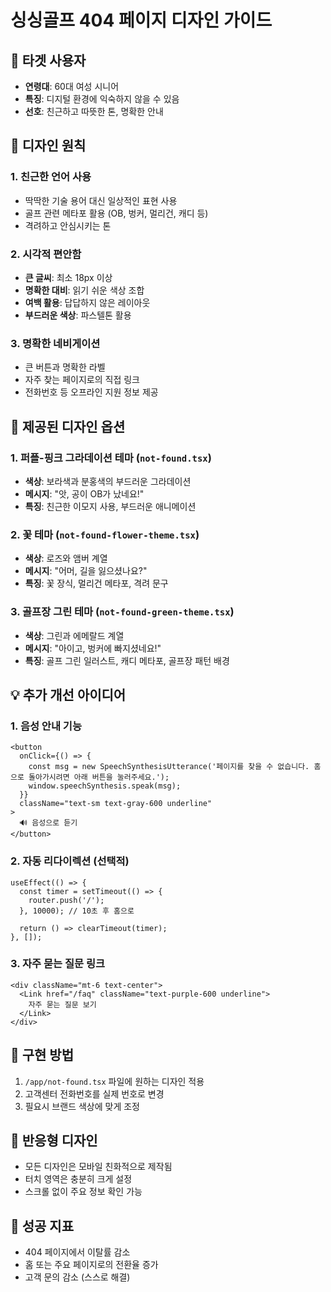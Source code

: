 # 싱싱골프 404 페이지 디자인 가이드

## 🎯 타겟 사용자
- **연령대**: 60대 여성 시니어
- **특징**: 디지털 환경에 익숙하지 않을 수 있음
- **선호**: 친근하고 따뜻한 톤, 명확한 안내

## 🎨 디자인 원칙

### 1. 친근한 언어 사용
- 딱딱한 기술 용어 대신 일상적인 표현 사용
- 골프 관련 메타포 활용 (OB, 벙커, 멀리건, 캐디 등)
- 격려하고 안심시키는 톤

### 2. 시각적 편안함
- **큰 글씨**: 최소 18px 이상
- **명확한 대비**: 읽기 쉬운 색상 조합
- **여백 활용**: 답답하지 않은 레이아웃
- **부드러운 색상**: 파스텔톤 활용

### 3. 명확한 네비게이션
- 큰 버튼과 명확한 라벨
- 자주 찾는 페이지로의 직접 링크
- 전화번호 등 오프라인 지원 정보 제공

## 📁 제공된 디자인 옵션

### 1. 퍼플-핑크 그라데이션 테마 (`not-found.tsx`)
- **색상**: 보라색과 분홍색의 부드러운 그라데이션
- **메시지**: "앗, 공이 OB가 났네요!"
- **특징**: 친근한 이모지 사용, 부드러운 애니메이션

### 2. 꽃 테마 (`not-found-flower-theme.tsx`)
- **색상**: 로즈와 앰버 계열
- **메시지**: "어머, 길을 잃으셨나요?"
- **특징**: 꽃 장식, 멀리건 메타포, 격려 문구

### 3. 골프장 그린 테마 (`not-found-green-theme.tsx`)
- **색상**: 그린과 에메랄드 계열
- **메시지**: "아이고, 벙커에 빠지셨네요!"
- **특징**: 골프 그린 일러스트, 캐디 메타포, 골프장 패턴 배경

## 💡 추가 개선 아이디어

### 1. 음성 안내 기능
```tsx
<button 
  onClick={() => {
    const msg = new SpeechSynthesisUtterance('페이지를 찾을 수 없습니다. 홈으로 돌아가시려면 아래 버튼을 눌러주세요.');
    window.speechSynthesis.speak(msg);
  }}
  className="text-sm text-gray-600 underline"
>
  🔊 음성으로 듣기
</button>
```

### 2. 자동 리다이렉션 (선택적)
```tsx
useEffect(() => {
  const timer = setTimeout(() => {
    router.push('/');
  }, 10000); // 10초 후 홈으로
  
  return () => clearTimeout(timer);
}, []);
```

### 3. 자주 묻는 질문 링크
```tsx
<div className="mt-6 text-center">
  <Link href="/faq" className="text-purple-600 underline">
    자주 묻는 질문 보기
  </Link>
</div>
```

## 🔧 구현 방법

1. `/app/not-found.tsx` 파일에 원하는 디자인 적용
2. 고객센터 전화번호를 실제 번호로 변경
3. 필요시 브랜드 색상에 맞게 조정

## 📱 반응형 디자인
- 모든 디자인은 모바일 친화적으로 제작됨
- 터치 영역은 충분히 크게 설정
- 스크롤 없이 주요 정보 확인 가능

## 🎯 성공 지표
- 404 페이지에서 이탈률 감소
- 홈 또는 주요 페이지로의 전환율 증가
- 고객 문의 감소 (스스로 해결)
